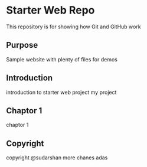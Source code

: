 # Starter Web Repo

This repository is for showing how Git and GitHub work

## Purpose

Sample website with plenty of files for demos

## Introduction

introduction to starter web project
my project
## Chaptor 1

chaptor 1
## Copyright
copyright @sudarshan
more chanes
adas
